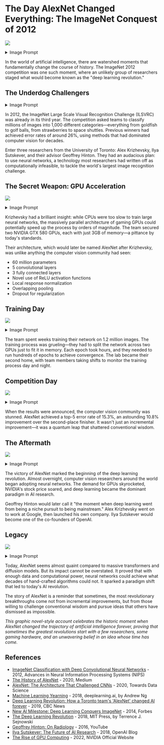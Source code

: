 # The Day AlexNet Changed Everything: The ImageNet Conquest of 2012

![](./01-cover.png)
<details><summary>Image Prompt</summary>
Create a cover image for this story.
</details>

In the world of artificial intelligence, there are watershed moments that fundamentally change the course of history. The ImageNet 2012 competition was one such moment, where an unlikely group of researchers staged what would become known as the "deep learning revolution."

## The Underdog Challengers

<details><summary>Image Prompt</summary>
 1: "The Toronto Trio" - A stylized graphic novel panel showing three figures in silhouette standing before a massive wall of circuit boards and mathematical equations. Hands on hips, they look up at the challenge ahead. The art style should be high-contrast black and white with bold digital line work, reminiscent of a superhero origin story.  The students are Alex Krizhevsky, Ilya Sutskever, and their advisor Geoffrey Hinton.
</details>

In 2012, the ImageNet Large Scale Visual Recognition Challenge (ILSVRC) was already in its third year. The competition asked teams to classify millions of images into 1,000 different categories—everything from goldfish to golf balls, from strawberries to space shuttles. Previous winners had achieved error rates of around 26%, using methods that had dominated computer vision for decades.

Enter three researchers from the University of Toronto: Alex Krizhevsky, Ilya Sutskever, and their advisor Geoffrey Hinton. They had an audacious plan: to use neural networks, a technology most researchers had written off as computationally infeasible, to tackle the world's largest image recognition challenge.

## The Secret Weapon: GPU Acceleration


![](./02-hands-on-gpus.png)
<details><summary>Image Prompt</summary>
 2: "The GPU Awakening" - A dynamic comic panel showing hands connecting gaming graphics cards into a server rack, with electric energy bolts emanating from the connections. The scene is rendered in neon blues and purples against a dark background, cyberpunk-style.
</details>

Krizhevsky had a brilliant insight: while CPUs were too slow to train large neural networks, the massively parallel architecture of gaming GPUs could potentially speed up the process by orders of magnitude. The team secured two NVIDIA GTX 580 GPUs, each with just 3GB of memory—a pittance by today's standards.

Their architecture, which would later be named AlexNet after Krizhevsky, was unlike anything the computer vision community had seen:
- 60 million parameters
- 5 convolutional layers
- 3 fully connected layers
- Novel use of ReLU activation functions
- Local response normalization
- Overlapping pooling
- Dropout for regularization

## Training Day

![](./03-training.png)
<details><summary>Image Prompt</summary>
 3: "The Training Vigil" - A split-panel showing: Left side, researchers hunched over computers with coffee cups and pizza boxes scattered around, code scrolling on screens. Right side, a visualization of neural networks learning patterns, represented as streams of colored light flowing through an abstract brain structure. The art style mixes realistic elements with digital abstraction.
</details>

The team spent weeks training their network on 1.2 million images. The training process was grueling—they had to split the network across two GPUs just to fit it in memory. Each epoch took hours, and they needed to run hundreds of epochs to achieve convergence. The lab became their second home, with team members taking shifts to monitor the training process day and night.

## Competition Day

![](./04-reveal.png)

<details><summary>Image Prompt</summary>
 4: "The Revealing" - A dramatic panel showing the moment the results are displayed on a giant screen. In the foreground, the crowd gasps in shock, while the Toronto team stands quietly confident. The screen shows: "AlexNet: 15.3% error rate" with second place at "26.2%". The scene is rendered in a cinematic style with dramatic lighting.
</details>

When the results were announced, the computer vision community was stunned. AlexNet achieved a top-5 error rate of 15.3%, an astounding 10.8% improvement over the second-place finisher. It wasn't just an incremental improvement—it was a quantum leap that shattered conventional wisdom.

## The Aftermath

![](./05-revolution.png)

<details><summary>Image Prompt</summary>
 5: "The Revolution Begins" - A montage panel showing the aftermath: labs around the world switching to deep learning, GPUs being installed in research centers, and a timeline arrow shooting upward with AI breakthroughs popping up like sparks. The art style transitions from the grounded reality of the previous panels to a more abstract, inspiring vision of the future.
</details>

The victory of AlexNet marked the beginning of the deep learning revolution. Almost overnight, computer vision researchers around the world began adopting neural networks. The demand for GPUs skyrocketed, NVIDIA's stock price soared, and deep learning became the dominant paradigm in AI research.

Geoffrey Hinton would later call it "the moment when deep learning went from being a niche pursuit to being mainstream." Alex Krizhevsky went on to work at Google, then launched his own company. Ilya Sutskever would become one of the co-founders of OpenAI.

## Legacy

![](06-future.png)

<details><summary>Image Prompt</summary>
 6: "The Neural Future" - An epilogue panel showing modern AI applications branching out from AlexNet like a technological tree of life: self-driving cars, medical imaging, facial recognition, and creative AI. At the center is the original AlexNet architecture diagram, glowing like a seed. The art style is optimistic and bright, with a touch of retro-futurism.
</details>

Today, AlexNet seems almost quaint compared to massive transformers and diffusion models. But its impact cannot be overstated. It proved that with enough data and computational power, neural networks could achieve what decades of hand-crafted algorithms could not. It sparked a paradigm shift that led to today's AI revolution.

The story of AlexNet is a reminder that sometimes, the most revolutionary breakthroughs come not from incremental improvements, but from those willing to challenge conventional wisdom and pursue ideas that others have dismissed as impossible.

*This graphic novel-style account celebrates the historic moment when AlexNet changed the trajectory of artificial intelligence forever, proving that sometimes the greatest revolutions start with a few researchers, some gaming hardware, and an unwavering belief in an idea whose time has come.*

## References

-   [ImageNet Classification with Deep Convolutional Neural Networks](https://papers.nips.cc/paper_files/paper/2012/hash/c399862d3b9d6b76c8436e924a68c45b-Abstract.html) - 2012, Advances in Neural Information Processing Systems (NIPS)
-   [The History of AlexNet](https://medium.com/@allenschool/the-history-of-alexnet-and-how-it-changed-deep-learning-f1ad0c841950) - 2020, Medium
-   [AlexNet: The Architecture That Challenged CNNs](https://towardsdatascience.com/alexnet-the-architecture-that-changed-cnns-e8c1653e28f6) - 2020, Towards Data Science
-   [Machine Learning Yearning](https://www.deeplearning.ai/machine-learning-yearning/) - 2018, deeplearning.ai, by Andrew Ng
-   [Deep Learning Revolution: How a Toronto team's 'AlexNet' changed AI forever](https://www.cbc.ca/news/science/deep-learning-ai-hinton-lecun-bengio-1.5094076) - 2019, CBC News
-   [New AI Milestone: Deep Learning Conquers ImageNet](https://www.forbes.com/sites/johnvillasenor/2014/01/31/new-ai-milestone-deep-learning-conquers-imagenet/) - 2014, Forbes
-   [The Deep Learning Revolution](https://mitpress.mit.edu/books/deep-learning-revolution) - 2018, MIT Press, by Terrence J. Sejnowski
-   [Geoffrey Hinton: On Radiology](https://www.youtube.com/watch?v=2HMPRXstSvQ) - 2016, YouTube
-   [Ilya Sutskever: The Future of AI Research](https://openai.com/blog/organizational-update/) - 2018, OpenAI Blog
-   [The Rise of GPU Computing](https://www.nvidia.com/en-us/about-nvidia/ai-computing/) - 2022, NVIDIA Official Website